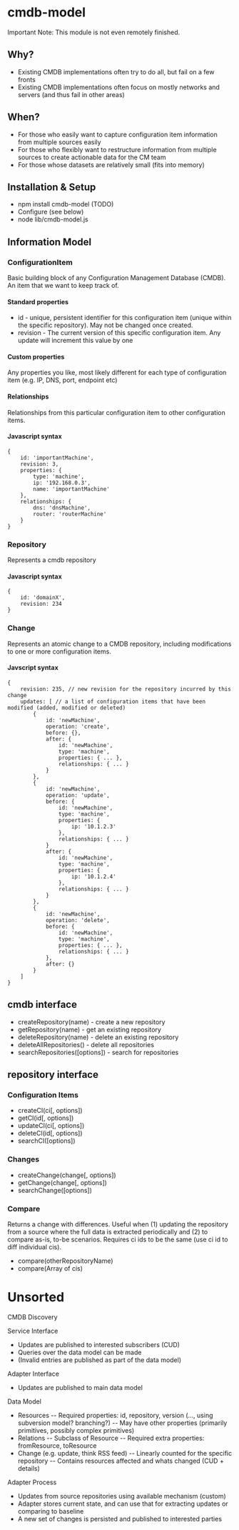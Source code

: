 # cmdb-model

Important Note: This module is not even remotely finished.

## Why?

* Existing CMDB implementations often try to do all, but fail on a few fronts
* Existing CMDB implementations often focus on mostly networks and servers (and thus fail in other areas)

## When?
* For those who easily want to capture configuration item information from multiple sources easily
* For those who flexibly want to restructure information from multiple sources to create actionable data for the CM team
* For those whose datasets are relatively small (fits into memory)

## Installation & Setup

* npm install cmdb-model (TODO)
* Configure (see below)
* node lib/cmdb-model.js

## Information Model

### ConfigurationItem

Basic building block of any Configuration Management Database (CMDB). An item that we want to keep track of.

#### Standard properties

* id - unique, persistent identifier for this configuration item (unique within the specific repository). May not be changed once created.
* revision - The current version of this specific configuration item. Any update will increment this value by one

#### Custom properties

Any properties you like, most likely different for each type of configuration item (e.g. IP, DNS, port, endpoint etc)

#### Relationships

Relationships from this particular configuration item to other configuration items.

#### Javascript syntax

```
{
    id: 'importantMachine',
    revision: 3,
    properties: {
        type: 'machine',
        ip: '192.168.0.3',
        name: 'importantMachine'
    },
    relationships: {
        dns: 'dnsMachine',
        router: 'routerMachine'
    }
}
```

### Repository

Represents a cmdb repository

#### Javascript syntax

```
{
    id: 'domainX',
    revision: 234
}
```

### Change

Represents an atomic change to a CMDB repository, including modifications to one or more configuration items.

#### Javscript syntax

```
{
    revision: 235, // new revision for the repository incurred by this change
    updates: [ // a list of configuration items that have been modified (added, modified or deleted)
        {
            id: 'newMachine',
            operation: 'create',
            before: {},
            after: {
                id: 'newMachine',
                type: 'machine',
                properties: { ... },
                relationships: { ... }
            }
        },
        {
            id: 'newMachine',
            operation: 'update',
            before: {
                id: 'newMachine',
                type: 'machine',
                properties: {
                    ip: '10.1.2.3'
                },
                relationships: { ... }
            }
            after: {
                id: 'newMachine',
                type: 'machine',
                properties: {
                    ip: '10.1.2.4'
                },
                relationships: { ... }
            }
        },
        {
            id: 'newMachine',
            operation: 'delete',
            before: {
                id: 'newMachine',
                type: 'machine',
                properties: { ... },
                relationships: { ... }
            },
            after: {}
        }
    ]
}
```

## cmdb interface

* createRepository(name) - create a new repository
* getRepository(name) - get an existing repository
* deleteRepository(name) - delete an existing repository
* deleteAllRepositories() - delete all repositories
* searchRepositories([options]) - search for repositories

## repository interface

### Configuration Items

* createCI(ci[, options])
* getCI(id[, options])
* updateCI(ci[, options])
* deleteCI(id[, options])
* searchCI([options])

### Changes

* createChange(change[, options])
* getChange(change[, options])
* searchChange([options])

### Compare
Returns a change with differences. Useful when (1) updating the repository from a source where the full data is extracted periodically and (2) to compare as-is, to-be scenarios. Requires ci ids to be the same (use ci id to diff individual cis). 

* compare(otherRepositoryName)
* compare(Array of cis)

# Unsorted

CMDB Discovery

Service Interface
- Updates are published to interested subscribers (CUD)
- Queries over the data model can be made
- (Invalid entries are published as part of the data model)

Adapter Interface
- Updates are published to main data model

Data Model
- Resources
-- Required properties: id, repository, version (..., using subversion model? branching?)
-- May have other properties (primarily primitives, possibly complex primitives)
- Relations
-- Subclass of Resource
-- Required extra properties: fromResource, toResource
- Change (e.g. update, think RSS feed)
-- Linearly counted for the specific repository
-- Contains resources affected and whats changed (CUD + details)

Adapter Process
- Updates from source repositories using available mechanism (custom)
- Adapter stores current state, and can use that for extracting updates or comparing to baseline
- A new set of changes is persisted and published to interested parties
